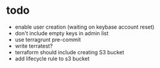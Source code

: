 # todo

- enable user creation (waiting on keybase account reset)
- don't include empty keys in admin list
- use terragrunt pre-commit
- write terratest?
- terraform should include creating S3 bucket
- add lifecycle rule to s3 bucket

